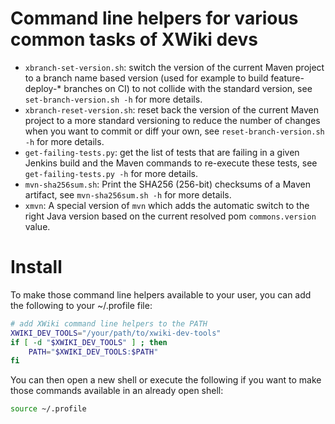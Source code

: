 # Command line helpers for various common tasks of XWiki devs

* `xbranch-set-version.sh`: switch the version of the current Maven project to a branch name based version (used for example to build feature-deploy-* branches on CI) to not collide with the standard version, see `set-branch-version.sh -h` for more details.
* `xbranch-reset-version.sh`: reset back the version of the current Maven project to a more standard versioning to reduce the number of changes when you want to commit or diff your own, see `reset-branch-version.sh -h` for more details.
* `get-failing-tests.py`: get the list of tests that are failing in a given Jenkins build and the Maven commands to 
  re-execute these tests, see `get-failing-tests.py -h` for more details.
* `mvn-sha256sum.sh`: Print the SHA256 (256-bit) checksums of a Maven artifact, see `mvn-sha256sum.sh -h` for more details.
* `xmvn`: A special version of `mvn` which adds the automatic switch to the right Java version based on the current resolved pom `commons.version` value.

# Install

To make those command line helpers available to your user, you can add the following to your ~/.profile file:

```bash
# add XWiki command line helpers to the PATH
XWIKI_DEV_TOOLS="/your/path/to/xwiki-dev-tools"
if [ -d "$XWIKI_DEV_TOOLS" ] ; then
    PATH="$XWIKI_DEV_TOOLS:$PATH"
fi
```

You can then open a new shell or execute the following if you want to make those commands available in an already open shell:

```bash
source ~/.profile
```
